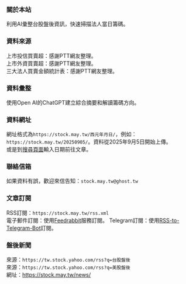 ### 關於本站

利用AI彙整台股盤後資訊，快速掃描法人當日籌碼。

### 資料來源

上市投信買賣超：感謝PTT網友整理。  
上市外資買賣超：感謝PTT網友整理。  
三大法人買賣金額統計表：感謝PTT網友整理。

### 資料彙整

使用Open AI的ChatGPT建立綜合摘要和解讀籌碼方向。

### 資料網址

網址格式為`https://stock.may.tw/西元年月日/`，例如：`https://stock.may.tw/20250905/`。資料從2025年9月5日開始上傳。  
或是到[搜尋頁面](https://stock.may.tw/search/)輸入日期前往文章。

### 聯絡信箱

如果資料有誤，歡迎來信告知：`stock.may.tw@ghost.tw`  

### 文章訂閱

RSS訂閱：`https://stock.may.tw/rss.xml`  
電子郵件訂閱：使用[Feedrabbit](https://feedrabbit.com/)服務訂閱。
Telegram訂閱：使用[RSS-to-Telegram-Bot](https://t.me/RSStT_Bot)訂閱。

### 盤後新聞

來源：`https://tw.stock.yahoo.com/rss?q=台股盤後`  
來源：`https://tw.stock.yahoo.com/rss?q=美股盤後`  
網址：<https://stock.may.tw/news/>

